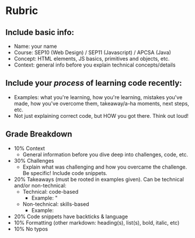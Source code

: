 # Rubric

## Include basic info:
* Name: your name
* Course: SEP10 (Web Design) / SEP11 (Javascript) / APCSA (Java)
* Concept: HTML elements, JS basics, primitives and objects, etc.
* Context: general info before you explain technical concepts/details

## Include your _process_ of learning code recently:
* Examples: what you're learning, how you're learning, mistakes you've made, how you've overcome them, takeaway/a-ha moments, next steps, etc.
* Not just explaining correct code, but HOW you got there. Think out loud!

## Grade Breakdown
* 10% Context
  * General information before you dive deep into challenges, code, etc.
* 30% Challenges
  * Explain what was challenging and how you overcame the challenge. Be specific! Include code snippets.
* 20% Takeaways (must be rooted in examples given). Can be technical and/or non-technical:
  * Technical: code-based
    * Example: "
  * Non-technical: skills-based
    * Example: 
* 20% Code snippets have backticks & language
* 10% Formatting (other markdown: heading(s), list(s), bold, italic, etc)
* 10% No typos
